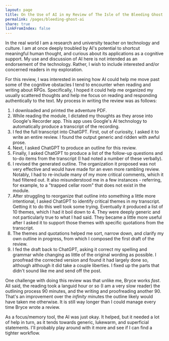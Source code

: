 ```yaml
---
layout: page
title: On the Use of AI in my Review of The Isle of the Bleeding Ghost
permalink: /pages/bleeding-ghost-ai
share: true
linkFromIndex: false
---
```

In the real world I am a research and university teacher on technology and culture. I am at once deeply troubled by AI's potential to shortcut meaningful human thought, and curious about its applications as a cognitive support. My use and discussion of AI here is not intended as an endorsement of the technology. Rather, I wish to include interested and/or concerned readers in my exploration.

For this review, I was interested in seeing how AI could help me move past some of the cognitive obstacles I tend to encounter when reading and writing about RPGs. Specifically, I hoped it could help me organized my usually scattered thoughts and help me focus on reading and responding authentically to the text. My process in writing the review was as follows:

1. I downloaded and printed the adventure PDF.
2. While reading the module, I dictated my thoughts as they arose into Google's Recorder app. This app uses Google's AI technology to automatically produce a transcript of the recording.
3. I fed the full transcript into ChatGPT. First, out of curiosity, I asked it to write an entire review. I found the output generic and ridden with awful prose.
4. Next, I asked ChatGPT to produce an outline for this review.
5. Finally, I asked ChatGPT to produce a list of the follow-up questions and to-do items from the transcript (I had noted a number of these verbally).
6. I revised the generated outline. The organization it proposed was not very effective and would have made for an even more rambling review. Notably, I had to re-include many of my more critical comments, which it had filtered out. It also misunderstood me in a few instances - referring, for example, to a "trapped cellar room" that does not exist in the module. 
7. After struggling to reorganize that outline into something a little more intentional, I asked ChatGPT to identify critical themes in my transcript. Getting it to do this well took some trying. Eventually it produced a list of 10 themes, which I had it boil down to 4. They were deeply generic and not particularly true to what I had said. They became a little more useful after I asked it to support those themes with specific quotations from the transcript.
8. The themes and quotations helped me sort, narrow down, and clarify my own outline in progress, from which I composed the first draft of the review.
9. I fed the draft back to ChatGPT, asking it correct my spelling and grammar while changing as little of the original wording as possible. I proofread the corrected version and found it had largely done so, although although it did take a couple liberties. I fixed up the parts that didn't sound like me and send off the post.

One challenge with doing this review was that unlike me, Bryce works *fast*. All said, the reading took a languid hour or so (I am a very slow reader) the outlining process 90 minutes, and the writing and proofreading another 90. That's an improvement over the *infinity* minutes the outline likely would have taken me otherwise. It is still way longer than I could manage every time Bryce wrote a review.

As a focus/memory tool, the AI was just okay. It helped, but it needed a lot of help in turn, as it tends towards generic, lukewarm, and superficial statements. I'll probably play around with it more and see if I can find a tighter workflow.